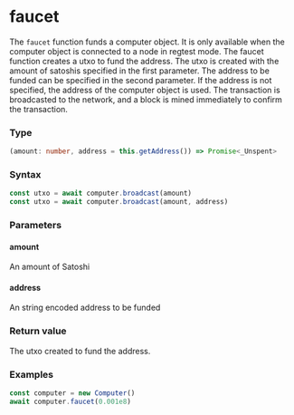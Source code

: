 # faucet

The `faucet` function funds a computer object. It is only available when the computer object is connected to a node in regtest mode. The faucet function creates a utxo to fund the address. The utxo is created with the amount of satoshis specified in the first parameter. The address to be funded can be specified in the second parameter. If the address is not specified, the address of the computer object is used. The transaction is broadcasted to the network, and a block is mined immediately to confirm the transaction.

### Type
```ts
(amount: number, address = this.getAddress()) => Promise<_Unspent>
```

### Syntax
```js
const utxo = await computer.broadcast(amount)
const utxo = await computer.broadcast(amount, address)
```

### Parameters

#### amount
An amount of Satoshi

#### address
An string encoded address to be funded

### Return value

The utxo created to fund the address.

### Examples
```ts
const computer = new Computer()
await computer.faucet(0.001e8)
```